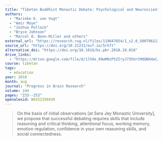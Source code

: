 ```yaml
---
title: "Tibetan Buddhist Monastic Debate: Psychological and Neuroscientific Analysis of a Reasoning-Based Analytical Meditation Practice"
authors:
  - "Marieke K. van Vugt"
  - "Amir Moye"
  - "Joshua Pollock"
  - "Bryce Johnson"
  - "Marcel O. Bonn-Miller and others"
external_url: "https://research.rug.nl/files/119647854/1_s2.0_S0079612318301572_main.pdf"
source_url: "https://doi.org/10.31231/osf.io/5rhft"
alternative_doi: "https://doi.org/10.1016/bs.pbr.2018.10.018"
drive_links:
  - "https://drive.google.com/file/d/1lhOo_89wM0zPSZIryJ73hUrCMdQNkHaC/view?usp=drivesdk"
course: tibetan
tags:
  - education
year: 2018
month: aug
journal: "Progress in Brain Research"
volume: 244
pages: "233--253"
openalexid: W4252350439
---
```


> On the basis of initial observations [at Sera Jey Monastic University], we propose that successful debating requires skills that include reasoning and critical thinking, attentional focus, working memory, emotion regulation, confidence in your own reasoning skills, and social connectedness.
